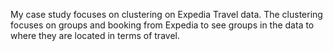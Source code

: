 My case study focuses on clustering on Expedia Travel data. The clustering focuses on groups and booking from Expedia to see groups in the data to where they are located in terms of travel. 

